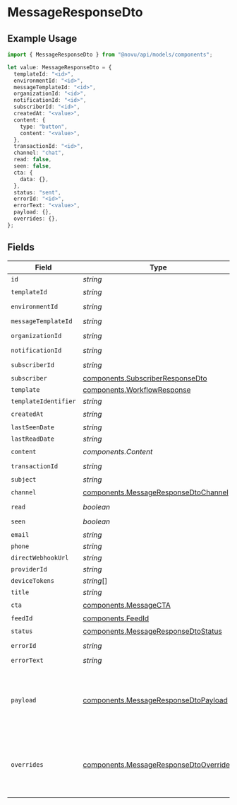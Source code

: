 # MessageResponseDto

## Example Usage

```typescript
import { MessageResponseDto } from "@novu/api/models/components";

let value: MessageResponseDto = {
  templateId: "<id>",
  environmentId: "<id>",
  messageTemplateId: "<id>",
  organizationId: "<id>",
  notificationId: "<id>",
  subscriberId: "<id>",
  createdAt: "<value>",
  content: {
    type: "button",
    content: "<value>",
  },
  transactionId: "<id>",
  channel: "chat",
  read: false,
  seen: false,
  cta: {
    data: {},
  },
  status: "sent",
  errorId: "<id>",
  errorText: "<value>",
  payload: {},
  overrides: {},
};
```

## Fields

| Field                                                                                            | Type                                                                                             | Required                                                                                         | Description                                                                                      |
| ------------------------------------------------------------------------------------------------ | ------------------------------------------------------------------------------------------------ | ------------------------------------------------------------------------------------------------ | ------------------------------------------------------------------------------------------------ |
| `id`                                                                                             | *string*                                                                                         | :heavy_minus_sign:                                                                               | N/A                                                                                              |
| `templateId`                                                                                     | *string*                                                                                         | :heavy_check_mark:                                                                               | N/A                                                                                              |
| `environmentId`                                                                                  | *string*                                                                                         | :heavy_check_mark:                                                                               | N/A                                                                                              |
| `messageTemplateId`                                                                              | *string*                                                                                         | :heavy_check_mark:                                                                               | N/A                                                                                              |
| `organizationId`                                                                                 | *string*                                                                                         | :heavy_check_mark:                                                                               | N/A                                                                                              |
| `notificationId`                                                                                 | *string*                                                                                         | :heavy_check_mark:                                                                               | N/A                                                                                              |
| `subscriberId`                                                                                   | *string*                                                                                         | :heavy_check_mark:                                                                               | N/A                                                                                              |
| `subscriber`                                                                                     | [components.SubscriberResponseDto](../../models/components/subscriberresponsedto.md)             | :heavy_minus_sign:                                                                               | N/A                                                                                              |
| `template`                                                                                       | [components.WorkflowResponse](../../models/components/workflowresponse.md)                       | :heavy_minus_sign:                                                                               | N/A                                                                                              |
| `templateIdentifier`                                                                             | *string*                                                                                         | :heavy_minus_sign:                                                                               | N/A                                                                                              |
| `createdAt`                                                                                      | *string*                                                                                         | :heavy_check_mark:                                                                               | N/A                                                                                              |
| `lastSeenDate`                                                                                   | *string*                                                                                         | :heavy_minus_sign:                                                                               | N/A                                                                                              |
| `lastReadDate`                                                                                   | *string*                                                                                         | :heavy_minus_sign:                                                                               | N/A                                                                                              |
| `content`                                                                                        | *components.Content*                                                                             | :heavy_check_mark:                                                                               | N/A                                                                                              |
| `transactionId`                                                                                  | *string*                                                                                         | :heavy_check_mark:                                                                               | N/A                                                                                              |
| `subject`                                                                                        | *string*                                                                                         | :heavy_minus_sign:                                                                               | N/A                                                                                              |
| `channel`                                                                                        | [components.MessageResponseDtoChannel](../../models/components/messageresponsedtochannel.md)     | :heavy_check_mark:                                                                               | N/A                                                                                              |
| `read`                                                                                           | *boolean*                                                                                        | :heavy_check_mark:                                                                               | N/A                                                                                              |
| `seen`                                                                                           | *boolean*                                                                                        | :heavy_check_mark:                                                                               | N/A                                                                                              |
| `email`                                                                                          | *string*                                                                                         | :heavy_minus_sign:                                                                               | N/A                                                                                              |
| `phone`                                                                                          | *string*                                                                                         | :heavy_minus_sign:                                                                               | N/A                                                                                              |
| `directWebhookUrl`                                                                               | *string*                                                                                         | :heavy_minus_sign:                                                                               | N/A                                                                                              |
| `providerId`                                                                                     | *string*                                                                                         | :heavy_minus_sign:                                                                               | N/A                                                                                              |
| `deviceTokens`                                                                                   | *string*[]                                                                                       | :heavy_minus_sign:                                                                               | N/A                                                                                              |
| `title`                                                                                          | *string*                                                                                         | :heavy_minus_sign:                                                                               | N/A                                                                                              |
| `cta`                                                                                            | [components.MessageCTA](../../models/components/messagecta.md)                                   | :heavy_check_mark:                                                                               | N/A                                                                                              |
| `feedId`                                                                                         | [components.FeedId](../../models/components/feedid.md)                                           | :heavy_minus_sign:                                                                               | N/A                                                                                              |
| `status`                                                                                         | [components.MessageResponseDtoStatus](../../models/components/messageresponsedtostatus.md)       | :heavy_check_mark:                                                                               | N/A                                                                                              |
| `errorId`                                                                                        | *string*                                                                                         | :heavy_check_mark:                                                                               | N/A                                                                                              |
| `errorText`                                                                                      | *string*                                                                                         | :heavy_check_mark:                                                                               | N/A                                                                                              |
| `payload`                                                                                        | [components.MessageResponseDtoPayload](../../models/components/messageresponsedtopayload.md)     | :heavy_check_mark:                                                                               | The payload that was used to send the notification trigger                                       |
| `overrides`                                                                                      | [components.MessageResponseDtoOverrides](../../models/components/messageresponsedtooverrides.md) | :heavy_check_mark:                                                                               | Provider specific overrides used when triggering the notification                                |